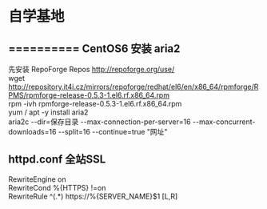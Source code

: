 # 自学基地
==========
CentOS6 安装 aria2
--------------------
先安装 RepoForge Repos  http://repoforge.org/use/  
wget http://repository.it4i.cz/mirrors/repoforge/redhat/el6/en/x86_64/rpmforge/RPMS/rpmforge-release-0.5.3-1.el6.rf.x86_64.rpm  
rpm -ivh rpmforge-release-0.5.3-1.el6.rf.x86_64.rpm  
yum / apt -y install aria2  
aria2c --dir=保存目录 --max-connection-per-server=16 --max-concurrent-downloads=16 --split=16 --continue=true "网址"  

httpd.conf 全站SSL
--------------------
RewriteEngine on  
RewriteCond %{HTTPS} !=on  
RewriteRule ^(.*) https://%{SERVER_NAME}$1 [L,R]  


